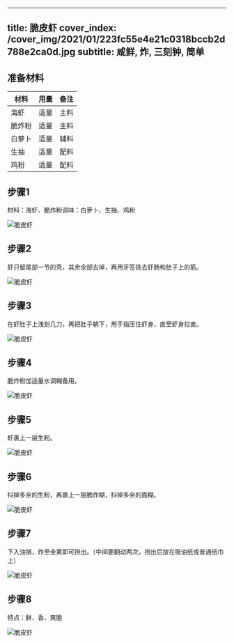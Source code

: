 
---
title: 脆皮虾
cover_index: /cover_img/2021/01/223fc55e4e21c0318bccb2d788e2ca0d.jpg
subtitle: 咸鲜, 炸, 三刻钟, 简单
---

## 准备材料

| 材料     | 用量 | 备注|
| ------- | ----- | --- |
| 海虾 | 适量| 主料 |
| 脆炸粉 | 适量| 主料 |
| 白萝卜 | 适量| 辅料 |
| 生抽 | 适量| 配料 |
| 鸡粉 | 适量| 配料 |

## 步骤1

材料：海虾、脆炸粉调味：白萝卜、生抽、鸡粉

![脆皮虾](https://i8.meishichina.com/attachment/recipe/201010/201010071907524.jpg?x-oss-process=style/p320) 

## 步骤2

虾只留尾部一节的壳，其余全部去掉，再用牙签挑去虾肠和肚子上的筋。

![脆皮虾](https://i8.meishichina.com/attachment/recipe/201010/201010071907317.jpg?x-oss-process=style/p320) 

## 步骤3

在虾肚子上浅划几刀，再把肚子朝下，用手指压住虾身，直至虾身拉直。

![脆皮虾](https://i8.meishichina.com/attachment/recipe/201010/201010071908230.jpg?x-oss-process=style/p320) 

## 步骤4

脆炸粉加适量水调糊备用。

![脆皮虾](https://i8.meishichina.com/attachment/recipe/201010/201010071908410.jpg?x-oss-process=style/p320) 

## 步骤5

虾裹上一层生粉。

![脆皮虾](https://i8.meishichina.com/attachment/recipe/201010/201010071909218.jpg?x-oss-process=style/p320) 

## 步骤6

抖掉多余的生粉，再裹上一层脆炸糊，抖掉多余的面糊。

![脆皮虾](https://i8.meishichina.com/attachment/recipe/201010/201010071909598.jpg?x-oss-process=style/p320) 

## 步骤7

下入油锅，炸至金黄即可捞出。（中间要翻动两次，捞出后放在吸油纸或普通纸巾上）

![脆皮虾](https://i8.meishichina.com/attachment/recipe/201010/201010071910186.jpg?x-oss-process=style/p320) 

## 步骤8

特点：鲜、香、爽脆

![脆皮虾](https://i8.meishichina.com/attachment/recipe/201010/201010071911086.jpg?x-oss-process=style/p320) 

